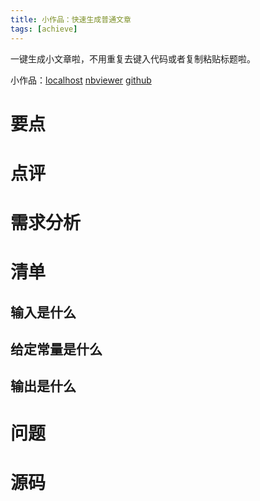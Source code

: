 ```yaml
---
title: 小作品：快速生成普通文章
tags: [achieve]
---
```

一键生成小文章啦，不用重复去键入代码或者复制粘贴标题啦。

小作品：[localhost](http://localhost:8888/notebooks/post/genPost.ipynb) [nbviewer](https://nbviewer.jupyter.org/github/cjql/myjupyter/blob/master/post/genPost.ipynb) [github](https://github.com/cjql/myjupyter/blob/master/post/genPost.ipynb)
<!-- more -->
# 要点
## 
# 点评
# 需求分析
# 清单
## 输入是什么
## 给定常量是什么
## 输出是什么
# 问题
# 源码
```py

```
